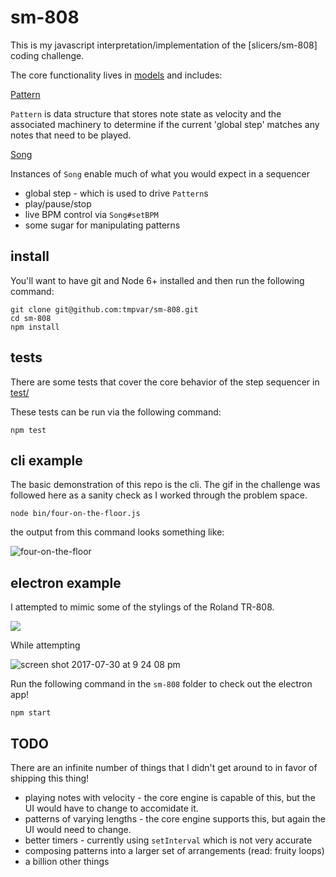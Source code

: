 # sm-808

This is my javascript interpretation/implementation of the [slicers/sm-808] coding challenge.

The core functionality lives in [models](models) and includes:

[Pattern](models/pattern.js)

`Pattern` is data structure that stores note state as velocity and the associated machinery
to determine if the current 'global step' matches any notes that need to be played.

[Song](models/song.js)

Instances of `Song` enable much of what you would expect in a sequencer

- global step - which is used to drive `Pattern`s
- play/pause/stop
- live BPM control via `Song#setBPM`
- some sugar for manipulating patterns

## install

You'll want to have git and Node 6+ installed and then run the following command:

```
git clone git@github.com:tmpvar/sm-808.git
cd sm-808
npm install
```

## tests

There are some tests that cover the core behavior of the step sequencer in [test/](test)

These tests can be run via the following command:

```
npm test
```

## cli example

The basic demonstration of this repo is the cli. The gif in the challenge was
followed here as a sanity check as I worked through the problem space.

```
node bin/four-on-the-floor.js
```

the output from this command looks something like:

![four-on-the-floor](https://user-images.githubusercontent.com/46673/28761125-72b75372-757a-11e7-9a14-0eea4db682d6.gif)

## electron example

I attempted to mimic some of the stylings of the Roland TR-808.

![](https://upload.wikimedia.org/wikipedia/commons/thumb/4/4c/Roland_TR-808_%28large%29.jpg/1024px-Roland_TR-808_%28large%29.jpg)

While attempting

![screen shot 2017-07-30 at 9 24 08 pm](https://user-images.githubusercontent.com/46673/28760972-48831290-7579-11e7-8152-db0192964ffe.png)

Run the following command in the `sm-808` folder to check out the electron app!

```
npm start
```

## TODO

There are an infinite number of things that I didn't get around to in favor of shipping this thing!

- playing notes with velocity - the core engine is capable of this, but the UI would have to change to accomidate it.
- patterns of varying lengths - the core engine supports this, but again the UI would need to change.
- better timers - currently using `setInterval` which is not very accurate
- composing patterns into a larger set of arrangements (read: fruity loops)
- a billion other things
